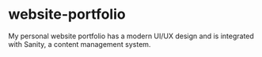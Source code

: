 # website-portfolio

My personal website portfolio has a modern UI/UX design and is integrated with Sanity, a content management system.
